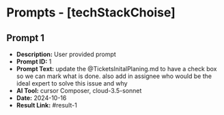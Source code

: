 # Prompts - [techStackChoise]

## Prompt 1
* **Description:** User provided prompt
* **Prompt ID:** 1
* **Prompt Text:** update the @TicketsInitalPlaning.md to have a check box so we can mark what is done.
also add in assignee who would be the ideal expert to solve this issue and why
* **AI Tool:** cursor Composer, cloud-3.5-sonnet
* **Date:** 2024-10-16
* **Result Link:** #result-1

